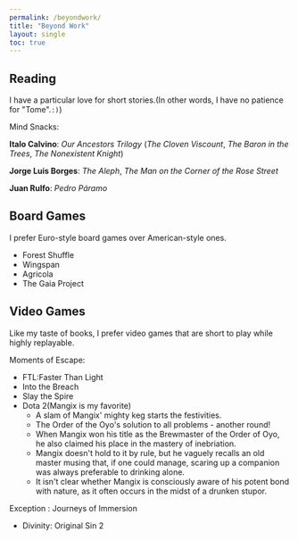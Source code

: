 ```yaml
---
permalink: /beyondwork/
title: "Beyond Work"
layout: single
toc: true
---
```


## Reading

I have a particular love for short stories.(In other words, I have no patience for "Tome".`:)`)

Mind Snacks:

**Italo Calvino**: *Our Ancestors Trilogy* (*The Cloven Viscount*, *The Baron in the Trees*, *The Nonexistent Knight*)

**Jorge Luis Borges**: *The Aleph*, *The Man on the Corner of the Rose Street*

**Juan Rulfo**: *Pedro Páramo*



## Board Games

I prefer Euro-style board games over American-style ones.

- Forest Shuffle
- Wingspan
- Agricola
- The Gaia Project
  
## Video Games

Like my taste of books, I prefer video games that are short to play while highly replayable.

Moments of Escape:

- FTL:Faster Than Light
- Into the Breach
- Slay the Spire
- Dota 2(Mangix is my favorite)
    - A slam of Mangix' mighty keg starts the festivities.
    - The Order of the Oyo's solution to all problems - another round!
    - When Mangix won his title as the Brewmaster of the Order of Oyo, he also claimed his place in the mastery of inebriation.
    - Mangix doesn't hold to it by rule, but he vaguely recalls an old master musing that, if one could manage, scaring up a companion was always preferable to drinking alone.
    - It isn't clear whether Mangix is consciously aware of his potent bond with nature, as it often occurs in the midst of a drunken stupor.

Exception : Journeys of Immersion

- Divinity: Original Sin 2
